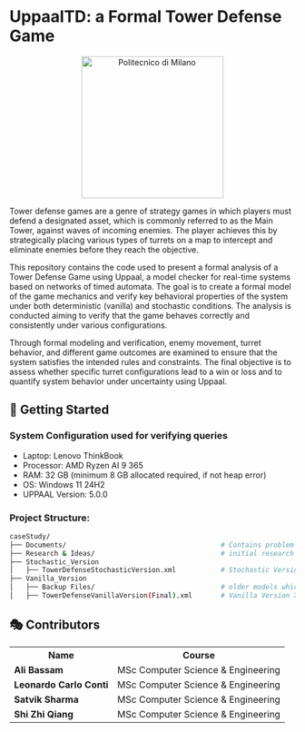 # UppaalTD: a Formal Tower Defense Game

<p align="center">
  <img src="https://cdn.worldvectorlogo.com/logos/politecnico-di-milano.svg" alt="Politecnico di Milano" width="250">
</p>

Tower defense games are a genre of strategy games in which players must defend a designated asset, which is commonly referred to as the Main Tower, against waves of incoming enemies. The player achieves this by strategically placing various types of turrets on a map to intercept and eliminate enemies before they reach the objective.

This repository contains the code used to present a formal analysis of a Tower Defense Game using Uppaal, a model checker for real-time systems based on networks of timed automata. The goal is to create a formal model of the game mechanics and verify key behavioral properties of the system under both deterministic (vanilla) and stochastic conditions. The analysis is conducted aiming to verify that the game behaves correctly and consistently under various configurations.

Through formal modeling and verification, enemy movement, turret behavior, and different game outcomes are examined to ensure that the system satisfies the intended rules and constraints. The final objective is to assess whether specific turret configurations lead to a win or loss and to quantify system behavior under uncertainty using Uppaal.


## 🚀 Getting Started

### System Configuration used for verifying queries
- Laptop: Lenovo ThinkBook
- Processor: AMD Ryzen AI 9 365
- RAM: 32 GB (minimum 8 GB allocated required, if not heap error)
- OS: Windows 11 24H2
- UPPAAL Version: 5.0.0

### Project Structure:
```bash
caseStudy/
├── Documents/                                      # Contains problem statement and the report pdf
├── Research & Ideas/                               # initial research and ideas used for modelling
├── Stochastic_Version                              
│   ├── TowerDefenseStochasticVersion.xml           # Stochastic Version XML File
├── Vanilla_Version                                 
│   ├── Backup Files/                               # older models which were optimized later
│   ├── TowerDefenseVanillaVersion(Final).xml       # Vanilla Version XML File
```

## 🎭 Contributors

<table>
    <tr>
        <th>Name</th>
        <th>Course</th>
    </tr>
    <tr>
            <td><strong>Ali Bassam</strong></td>
            <td>MSc Computer Science & Engineering</td>
    </tr>
    <tr>
            <td><strong>Leonardo Carlo Conti </strong></td>
            <td>MSc Computer Science & Engineering</td>
    </tr>
    <tr>
            <td><strong>Satvik Sharma</strong></td>
            <td>MSc Computer Science & Engineering</td>
    </tr>
    <tr>
            <td><strong>Shi Zhi Qiang </strong></td>
            <td>MSc Computer Science & Engineering</td>
    </tr>
</table>
